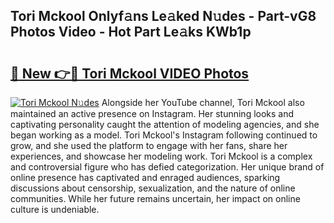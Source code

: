 ## Tori Mckool Onlyf𝚊ns Le𝚊ked N𝚞des - Part-vG8 Photos Video - Hot Part Le𝚊ks KWb1p

# <h2><a href="http://ab56325.deff.icu/?id=Tori+Mckool">🔗 New 👉🔴 Tori Mckool VIDEO Photos</a></h2>

[![Tori Mckool N𝚞des](https://i.imgur.com/rIISA9y.gif)](http://ab56325.deff.icu/?id=Tori+Mckool)
Alongside her YouTube channel, Tori Mckool also maintained an active presence on Instagram. Her stunning looks and captivating personality caught the attention of modeling agencies, and she began working as a model. Tori Mckool's Instagram following continued to grow, and she used the platform to engage with her fans, share her experiences, and showcase her modeling work. Tori Mckool is a complex and controversial figure who has defied categorization. Her unique brand of online presence has captivated and enraged audiences, sparking discussions about censorship, sexualization, and the nature of online communities. While her future remains uncertain, her impact on online culture is undeniable.
